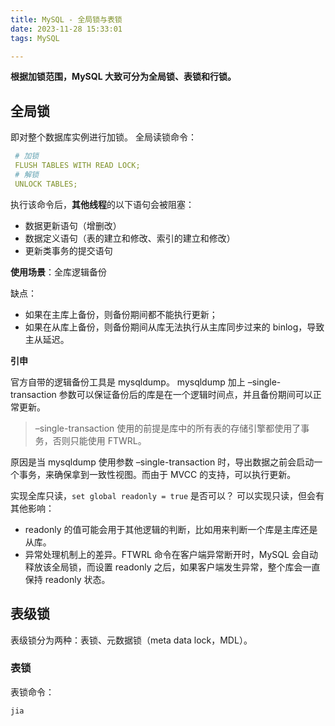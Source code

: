 ```yaml
---
title: MySQL - 全局锁与表锁
date: 2023-11-28 15:33:01
tags: MySQL

---
```


**根据加锁范围，MySQL 大致可分为全局锁、表锁和行锁。**

## 全局锁

即对整个数据库实例进行加锁。
全局读锁命令：

```yaml
 # 加锁
 FLUSH TABLES WITH READ LOCK;
 # 解锁
 UNLOCK TABLES;
```
     
执行该命令后，**其他线程**的以下语句会被阻塞：

 - 数据更新语句（增删改）
 - 数据定义语句（表的建立和修改、索引的建立和修改）
 - 更新类事务的提交语句

**使用场景**：全库逻辑备份

缺点：

- 如果在主库上备份，则备份期间都不能执行更新；
- 如果在从库上备份，则备份期间从库无法执行从主库同步过来的 binlog，导致主从延迟。

**引申**

官方自带的逻辑备份工具是 mysqldump。
mysqldump 加上 –single-transaction  参数可以保证备份后的库是在一个逻辑时间点，并且备份期间可以正常更新。

> –single-transaction 使用的前提是库中的所有表的存储引擎都使用了事务，否则只能使用 FTWRL。

原因是当 mysqldump 使用参数 –single-transaction 时，导出数据之前会启动一个事务，来确保拿到一致性视图。而由于 MVCC 的支持，可以执行更新。

实现全库只读，`set global readonly = true` 是否可以？
可以实现只读，但会有其他影响：

- readonly 的值可能会用于其他逻辑的判断，比如用来判断一个库是主库还是从库。
- 异常处理机制上的差异。FTWRL 命令在客户端异常断开时，MySQL 会自动释放该全局锁，而设置 readonly 之后，如果客户端发生异常，整个库会一直保持 readonly 状态。

## 表级锁
表级锁分为两种：表锁、元数据锁（meta data lock，MDL）。

###  表锁
表锁命令：
```sql
jia
```
<!--stackedit_data:
eyJoaXN0b3J5IjpbOTkzNjY5Njg4LDIxMjMyNDkyMTcsMTEwNj
MxMzA1NiwtNzM5MTIzODU5LC00NTk2OTkxODIsMTk2MzI5NDg2
NSwxNDQ2MDExODcsMTk2MzI5NDg2NSwtMTMxMjI5NDMsLTk5OT
M0MDEwOCwtNjYwMzc3OTg3LC0yOTQ4MDI0OSwtNjA4NTQ3ODM3
LDEwNDYxMTM2MzcsMTI1MTQzNzQzNiwyMDY4ODQ2OTc1LC01MT
QwOTY4MzEsMTk5MTA0MzQyNywtMTk0MzQ2NTUzNiwtMTM2OTQ0
NjMxMF19
-->